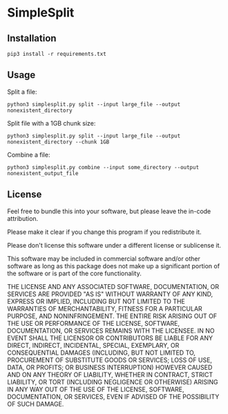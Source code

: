 # SimpleSplit

## Installation

```
pip3 install -r requirements.txt
```

## Usage

Split a file:

```
python3 simplesplit.py split --input large_file --output nonexistent_directory
```

Split file with a 1GB chunk size:

```
python3 simplesplit.py split --input large_file --output nonexistent_directory --chunk 1GB
```

Combine a file:

```
python3 simplesplit.py combine --input some_directory --output nonexistent_output_file
```

## License

Feel free to bundle this into your software, but please leave the in-code attribution.

Please make it clear if you change this program if you redistribute it.

Please don't license this software under a different license or sublicense it.

This software may be included in commercial software and/or other software as long as this package does not make up a significant portion of the software or is part of the core functionality.

THE LICENSE AND ANY ASSOCIATED SOFTWARE, DOCUMENTATION, OR SERVICES ARE PROVIDED "AS IS" WITHOUT WARRANTY OF ANY KIND, EXPRESS OR IMPLIED, INCLUDING BUT NOT LIMITED TO THE WARRANTIES OF MERCHANTABILITY, FITNESS FOR A PARTICULAR PURPOSE, AND NONINFRINGEMENT. THE ENTIRE RISK ARISING OUT OF THE USE OR PERFORMANCE OF THE LICENSE, SOFTWARE, DOCUMENTATION, OR SERVICES REMAINS WITH THE LICENSEE. IN NO EVENT SHALL THE LICENSOR OR CONTRIBUTORS BE LIABLE FOR ANY DIRECT, INDIRECT, INCIDENTAL, SPECIAL, EXEMPLARY, OR CONSEQUENTIAL DAMAGES (INCLUDING, BUT NOT LIMITED TO, PROCUREMENT OF SUBSTITUTE GOODS OR SERVICES; LOSS OF USE, DATA, OR PROFITS; OR BUSINESS INTERRUPTION) HOWEVER CAUSED AND ON ANY THEORY OF LIABILITY, WHETHER IN CONTRACT, STRICT LIABILITY, OR TORT (INCLUDING NEGLIGENCE OR OTHERWISE) ARISING IN ANY WAY OUT OF THE USE OF THE LICENSE, SOFTWARE, DOCUMENTATION, OR SERVICES, EVEN IF ADVISED OF THE POSSIBILITY OF SUCH DAMAGE.
